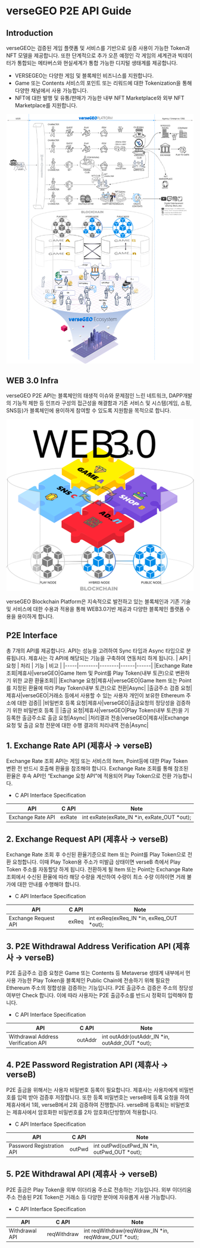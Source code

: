 # verseGEO P2E API Guide

## Introduction
verseGEO는 검증된 게임 플랫폼 및 서비스를 기반으로 실증 사용이 가능한 Token과 NFT 모델을 제공합니다. 또한 단계적으로 추가 오픈 예정인 각 게임의 세계관과 빅데이터가 통합되는 메타버스와 현실세계가 통합 가능한 디지털 생태계를 제공합니다.
  -	VERSEGEO는 다양한 게임 및 블록체인 비즈니스를 지원합니다.
  -	Game 또는 Contents 서비스의 포인트 또는 리워드에 대한 Tokenization을 통해 다양한 채널에서 사용 가능합니다.
  -	NFT에 대한 발행 및 유통/판매가 가능한 내부 NFT Marketplace와 외부 NFT Marketplace를 지원합니다.

   <img src="https://github.com/verseGEO/verseGEO.json.api/blob/main/eco.png">


## WEB 3.0 Infra
verseGEO P2E API는 블록체인의 태생적 이슈와 문제점인 느린 네트워크, DAPP개발의 기능적 제한 등 인프라 구성의 접근성을 해결함과 기존 서비스 및 시스템(게임, 쇼핑, SNS등)가 블록체인에 용이하게 참여할 수 있도록 지원함을 목적으로 합니다. 

   <img src="https://github.com/verseGEO/verseGEO.json.api/blob/main/web30.svg">

verseGEO Blockchain Platform은 지속적으로 발전하고 있는 블록체인과 기존 기술 및 서비스에 대한 수용과 적용을 통해 WEB3.0기반 제공과 다양한 블록체인 플랫폼 수용을 용이하게 합니다.


## P2E Interface
총 7개의 API를 제공합니다. API는 성능을 고려하여 Sync 타입과 Async 타입으로 분류됩니다. 제휴사는 각 API에 해당되는 기능을 구축하여 연동처리 하게 됩니다.
| API | 요청 | 처리 | 기능 | 비고 |
|-----|--------|--------|------|------|
|Exchange Rate 조회|제휴사|verseGEO|Game Item 및 Point를 Play Token(내부 토큰)으로 변환하기 위한 교환 환율조회||
|Exchange 요청|제휴사|verseGEO|Game Item 또는 Point를 지정된 환율에 따라 Play Token(내부 토큰)으로 전환|Async|
|출금주소 검증 요청|제휴사|verseGEO|거래소 등에서 사용할 수 있는 사용자 개인이 보유한 Ethereum 주소에 대한 검증||
|비밀번호 등록 요청|제휴사|verseGEO|출금요청의 정당성을 검증하기 위한 비밀번호 등록 ||
|출금 요청|제휴사|verseGEO|Play Token(내부 토큰)을 기 등록한 출금주소로 출금 요청|Async|
|처리결과 전송|verseGEO|제휴사|Exchange 요청 및 출금 요청 전문에 대한 수행 결과의 처리내역 전송|Async|


## 1. Exchange Rate API (제휴사 → verseB)

Exchange Rate 조회 API는 게임 또는 서비스의 Item, Point등에 대한 Play Token 변환 전 반드시 호출해 환율을 참조해야 합니다. Exchange Rate 조회를 통해 참조된 환율은 후속 API인 “Exchange 요청 API”에 적용되어 Play Token으로 전환 가능합니다.

* C API Interface Specification

| API | C API |Note|
|-----|----------|----|
|Exchange Rate API|exRate|int exRate(exRate_IN *in, exRate_OUT *out);|

## 2. Exchange Request API (제휴사 → verseB)

Exchange Rate 조회 후 수신된 환율기준으로 Item 또는 Point를 Play Token으로 전환 요청합니다. 이때 Play Token용 주소가 미발급 상태이면 verseB 측에서 Play Token 주소를 자동할당 하게 됩니다. 전환하게 될 Item 또는 Point는 Exchange Rate 조회에서 수신된 환율에 따라 해당 수량을 계산하여 수량이 최소 수량 이하이면 거래 불가에 대한 안내를 수행해야 합니다.

* C API Interface Specification

| API | C API |Note|
|-----|----------|----|
|Exchange Request API|exReq|int exReq(exReq_IN *in, exReq_OUT *out);|

## 3. P2E Withdrawal Address Verification API (제휴사 → verseB)

P2E 출금주소 검증 요청은 Game 또는 Contents 등 Metaverse 생태계 내부에서 먼 사용 가능한 Play Token을 블록체인 Public Chain에 전송하기 위해 필요한 Ethereum 주소의 정합성을 검증하는 기능입니다. P2E 출금주소 검증은 주소의 정당성 여부만 Check 합니다. 이에 따라 사용자는 P2E 출금주소를 반드시 정확히 입력해야 합니다.

* C API Interface Specification

| API | C API |Note|
|-----|----------|----|
|Withdrawal Address Verification API|outAddr|int outAddr(outAddr_IN *in,		outAddr_OUT *out);|

## 4. P2E Password Registration API (제휴사 → verseB)

P2E 출금을 위해서는 사용자 비밀번호 등록이 필요합니다. 제휴사는 사용자에게 비밀번호를 입력 받아 검증후 저장합니다. 또한 등록 비밀번호는 verseB에 등록 요청을 하여 제휴사에서 1회, verseB에서 2회 검증하여 진행합니다. verseB에 등록되는 비밀번호는 제휴사에서 암호화한 비밀번호를 2차 암호화(단방향)여 적용합니다.

* C API Interface Specification

| API | C API |Note|
|-----|----------|----|
|Password Registration API|outPwd|int outPwd(outPwd_IN *in,		outPwd_OUT *out);|

## 5. P2E Withdrawal API (제휴사 → verseB)

P2E 출금은 Play Token을 외부 이더리움 주소로 전송하는 기능입니다. 외부 이더리움 주소 전송된 P2E Token은 거래소 등 다양한 분야에 자유롭게 사용 가능합니다.

* C API Interface Specification

| API | C API |Note|
|-----|----------|----|
|Withdrawal API|reqWithdraw|int reqWithdraw(reqWdraw_IN *in,	reqWdraw_OUT *out);|
